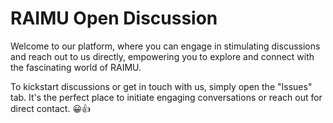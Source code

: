 # RAIMU Open Discussion

Welcome to our platform, where you can engage in stimulating discussions and reach out to us directly, empowering you to explore and connect with the fascinating world of RAIMU.

To kickstart discussions or get in touch with us, simply open the "Issues" tab. It's the perfect place to initiate engaging conversations or reach out for direct contact. 😀👍